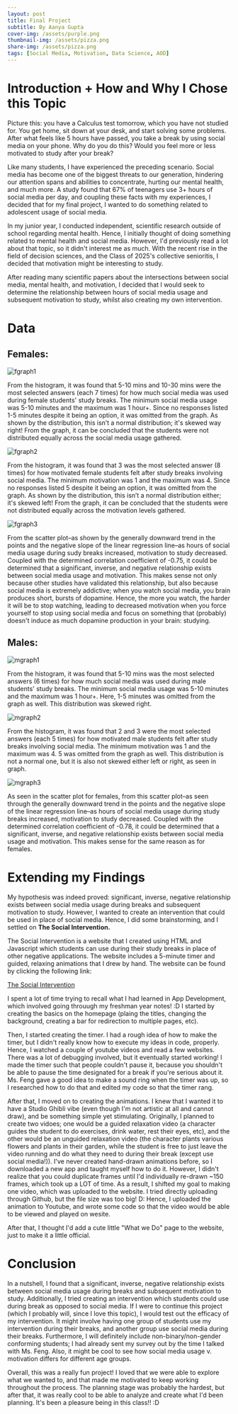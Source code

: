 ```yaml
---
layout: post
title: Final Project
subtitle: By Aanya Gupta
cover-img: /assets/purple.png
thumbnail-img: /assets/pizza.png
share-img: /assets/pizza.png
tags: [Social Media, Motivation, Data Science, AOD]
---
```


# Introduction + How and Why I Chose this Topic

Picture this: you have a Calculus test tomorrow, which you have not studied for. You get home, sit down at your desk, and start solving some problems. After what feels like 5 hours have passed, you take a break by using social media on your phone. Why do you do this? Would you feel more or less motivated to study after your break? 

Like many students, I have experienced the preceding scenario. Social media has become one of the biggest threats to our generation, hindering our attention spans and abilities to concentrate, hurting our mental health, and much more. A study found that 67% of teenagers use 3+ hours of social media per day, and coupling these facts with my experiences, I decided that for my final project, I wanted to do something related to adolescent usage of social media. 

In my junior year, I conducted independent, scientific research outside of school regarding mental health. Hence, I initially thought of doing something related to mental health and social media. However, I'd previously read a lot about that topic, so it didn't interest me as much. With the recent rise in the field of decision sciences, and the Class of 2025's collective senioritis, I decided that motivation might be interesting to study. 

After reading many scientific papers about the intersections between social media, mental health, and motivation, I decided that I would seek to determine the relationship between hours of social media usage and subsequent motivation to study, whilst also creating my own intervention. 

# Data

## Females:

![fgraph1](/assets/FEMALE.jpg)

From the histogram, it was found that 5-10 mins and 10-30 mins were the most selected answers (each 7 times) for how much social media was used during female students' study breaks. The minimum social media usage was 5-10 minutes and the maximum was 1 hour+. Since no responses listed 1-5 minutes despite it being an option, it was omitted from the graph. As shown by the distribution, this isn’t a normal distribution; it's skewed way right! From the graph, it can be concluded that the students were not distributed equally across the social media usage gathered.

![fgraph2](/assets/FEMALE2.jpg)

From the histogram, it was found that 3 was the most selected answer (8 times) for how motivated female students felt after study breaks involving social media. The minimum motivation was 1 and the maximum was 4. Since no responses listed 5 despite it being an option, it was omitted from the graph. As shown by the distribution, this isn’t a normal distribution either; it's skewed left! From the graph, it can be concluded that the students were not distributed equally across the motivation levels gathered.

![fgraph3](/assets/fgraph3.jpg)

From the scatter plot–as shown by the generally downward trend in the points and the negative slope of the linear regression line–as hours of social media usage during sudy breaks increased, motivation to study decreased. Coupled with the determined correlation coefficient of -0.75, it could be determined that a significant, inverse, and negative relationship exists between social media usage and motivation. This makes sense not only because other studies have validated this relationship, but also because social media is extremely addictive; when you watch social media, you brain produces short, bursts of dopamine. Hence, the more you watch, the harder it will be to stop watching, leading to decreased motivation when you force yourself to stop using social media and focus on something that (probably) doesn't induce as much dopamine production in your brain: studying. 

## Males:

![mgraph1](/assets/MALE.jpg)

From the histogram, it was found that 5-10 mins was the most selected answers (6 times) for how much social media was used during male students' study breaks. The minimum social media usage was 5-10 minutes and the maximum was 1 hour+. Here, 1-5 minutes was omitted from the graph as well. This distribution was skewed right. 

![mgraph2](/assets/MALE1.jpg)

From the histogram, it was found that 2 and 3 were the most selected answers (each 5 times) for how motivated male students felt after study breaks involving social media. The minimum motivation was 1 and the maximum was 4. 5 was omitted from the graph as well. This distribution is not a normal one, but it is also not skewed either left or right, as seen in graph. 

![mgraph3](/assets/mgraph3.jpg)

As seen in the scatter plot for females, from this scatter plot–as seen through the generally downward trend in the points and the negative slope of the linear regression line–as hours of social media usage during study breaks increased, motivation to study decreased. Coupled with the determined correlation coefficient of -0.78, it could be determined that a significant, inverse, and negative relationship exists between social media usage and motivation. This makes sense for the same reason as for females. 

# Extending my Findings

My hypothesis was indeed proved: significant, inverse, negative relationship exists between social media usage during breaks and subsequent motivation to study. However, I wanted to create an intervention that could be used in place of social media. Hence, I did some brainstorming, and I settled on **The Social Intervention.** 

The Social Intervention is a website that I created using HTML and Javascript which students can use during their study breaks in place of other negative applications. The website includes a 5-minute timer and guided, relaxing animations that I drew by hand. The website can be found by clicking the following link:

[The Social Intervention](https://ag-aanya-gupta.github.io/social.intervention/index.html)

I spent a lot of time trying to recall what I had learned in App Development, which involved going throuugh my freshman year notes! :D I started by creating the basics on the homepage (plaing the titles, changing the background, creating a bar for redirection to multiple pages, etc). 

Then, I started creating the timer. I had a rough idea of how to make the timer, but I didn't really know how to execute my ideas in code, properly. Hence, I watched a couple of youtube videos and read a few websites. There was a lot of debugging involved, but it eventually started working! I made the timer such that people couldn't pause it, because you shouldn't be able to pause the time designated for a break if you're serious about it. Ms. Feng gave a good idea to make a sound ring when the timer was up, so I researched how to do that and edited my code so that the timer rang. 

After that, I moved on to creating the animations. I knew that I wanted it to have a Studio Ghibli vibe (even though I'm not artistic at all and cannot draw), and be something simple yet stimulating. Originally, I planned to create two vidoes; one would be a guided relaxation video (a character guides the student to do exercises, drink water, rest their eyes, etc), and the other would be an unguided relaxation video (the character plants various flowers and plants in their garden, while the student is free to just leave the video running and do what they need to during their break (except use social media!)). I've never created hand-drawn animations before, so I downloaded a new app and taught myself how to do it. However, I didn't realize that you could duplicate frames until I'd individually re-drawn ~150 frames, which took up a LOT of time. As a result, I shifted my goal to making one video, which was uploaded to the website. I tried directly uploading through Github, but the file size was too big! D: Hence, I uploaded the animation to Youtube, and wrote some code so that the video would be able to be viewed and played on wesite.

After that, I thought I'd add a cute little "What we Do" page to the website, just to make it a little official. 

# Conclusion

In a nutshell, I found that a significant, inverse, negative relationship exists between social media usage during breaks and subsequent motivation to study. Additionally, I tried creating an intervention which students could use during break as opposed to social media. If I were to continue this project (which I probably will, since I love this topic), I would test out the efficacy of my intervention. It might involve having one group of students use my intervention during their breaks, and another group use social media during their breaks. Furthermore, I will definitely include non-binary/non-gender conforming students; I had already sent my survey out by the time I talked with Ms. Feng. Also, it might be cool to see how social media usage v. motivation differs for different age groups. 

Overall, this was a really fun project! I loved that we were able to explore what we wanted to, and that made me motivated to keep working throughout the process. The planning stage was probably the hardest, but after that, it was really cool to be able to analyze and create what I'd been planning. It's been a pleasure being in this class!! :D 
